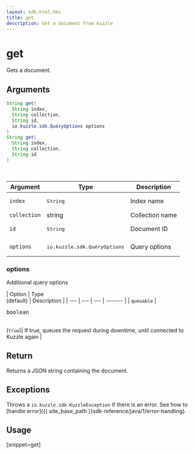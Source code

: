 ```yaml
---
layout: sdk.html.hbs
title: get
description: Get a document from kuzzle
---
```


# get

Gets a document.

## Arguments

```java
String get(
  String index,
  String collection,
  String id,
  io.kuzzle.sdk.QueryOptions options
)
String get(
  String index,
  String collection,
  String id
)
```

<br/>

| Argument | Type | Description |
| --- | --- | --- |
| `index` | <pre>String</pre> | Index name |
| `collection` | string | Collection name |
| `id` | <pre>String</pre> | Document ID |
| `options` | <pre>io.kuzzle.sdk.QueryOptions</pre> | Query options |

### options

Additional query options

| Option | Type<br/>(default) | Description |
| --- | --- | --- | ------- |
| `queuable` | <pre>boolean</pre><br/>(`true`)| If true, queues the request during downtime, until connected to Kuzzle again |

## Return

Returns a JSON string containing the document.

## Exceptions

Throws a `io.kuzzle.sdk.KuzzleException` if there is an error. See how to [handle error]({{ site_base_path }}sdk-reference/java/1/error-handling).

## Usage

[snippet=get]

